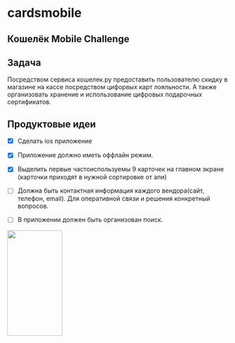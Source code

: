 # cardsmobile
## Кошелёк Mobile Challenge

## Задача 
Посредством сервиса кошелек.ру предоставить пользователю скидку в магазине на кассе посредством цифорвых карт лояльности. А также организовать хранение и использование цифровых подарочных сертификатов.

## Продуктовые идеи
- [x]  Сделать  ios приложение
- [x] Приложение должно иметь оффлайн режим.
- [x] Выделить первые частоиспользуемы 9 карточек на главном экране (карточки приходят в нужной сортировке от апи)
- [ ] Должна быть контактная информация каждого вендора(сайт, телефон, email). Для оперативной связи и решения конкретный вопросов.
- [ ] В приложении должен быть организован поиск.


<img src="assets/screen1.gif" width="125" height="240"/>
